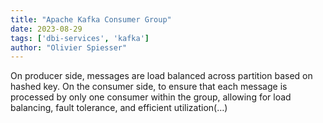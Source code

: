 ```yaml
---
title: "Apache Kafka Consumer Group"
date: 2023-08-29
tags: ['dbi-services', 'kafka']
author: "Olivier Spiesser"
---
```

On producer side, messages are load balanced across partition based on hashed key. On the consumer side, to ensure that each message is processed by only one consumer within the group, allowing for load balancing, fault tolerance, and efficient utilization(…)